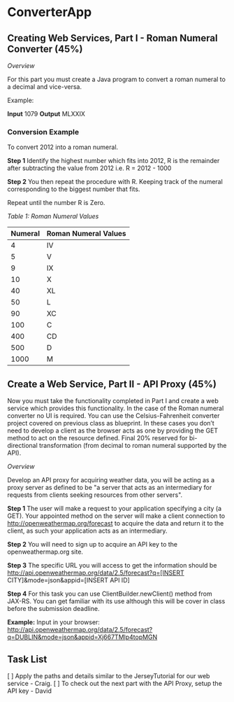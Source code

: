 # ConverterApp
## Creating Web Services, Part I - Roman Numeral Converter (45%)


*Overview*

For this part you must create a Java program to convert a roman numeral to a decimal and vice-versa.

Example:

**Input** 1079
**Output** MLXXIX

### Conversion Example

To convert 2012 into a roman numeral.

**Step 1** Identify the highest number which fits into 2012, R is the remainder after subtracting the value
from 2012 i.e. R = 2012 - 1000

**Step 2** You then repeat the procedure with R. Keeping track of the numeral corresponding to the biggest
number that fits.

Repeat until the number R is Zero.

*Table 1: Roman Numeral Values*

Numeral  | Roman Numeral Values
-------- | -------------
4 		 |   IV
5 		 |	 V
9 		 |	 IX
10 		 |   X
40 		 |	 XL
50 		 |   L
90 		 |	 XC
100 	 |	 C
400 	 |   CD
500 	 |   D
1000	 |   M

## Create a Web Service, Part II - API Proxy (45%)

Now you must take the functionality completed in Part I and create a web service which provides this
functionality. In the case of the Roman numeral converter no UI is required. You can use the
Celsius-Fahrenheit converter project covered on previous class as blueprint. In these cases you don’t
need to develop a client as the browser acts as one by providing the GET method to act on the resource
defined. Final 20% reserved for bi-directional transformation (from decimal to roman numeral supported by the API).

*Overview*

Develop an API proxy for acquiring weather data, you will be acting as a proxy server as defined to be "a
server that acts as an intermediary for requests from clients seeking resources from other servers".

**Step 1** The user will make a request to your application specifying a city (a GET). Your appointed method
on the server will make a client connection to http://openweathermap.org/forecast to acquire the data
and return it to the client, as such your application acts as an intermediary.

**Step 2** You will need to sign up to acquire an API key to the openweathermap.org site.

**Step 3** The specific URL you will access to get the information should be http://api.openweathermap.org/data/2.5/forecast?q=[INSERT CITY]&mode=json&appid=[INSERT API ID]

**Step 4** For this task you can use ClientBuilder.newClient() method from JAX-RS. You can get familiar with
its use although this will be cover in class before the submission deadline.

**Example:**
Input in your browser:
http://api.openweathermap.org/data/2.5/forecast?q=DUBLIN&mode=json&appid=Xj667TMlp4topMGN


## Task List
[ ] Apply the paths and details similar to the JerseyTutorial for our web service - Craig.
[ ] To check out the next part with the API Proxy, setup the API key - David

